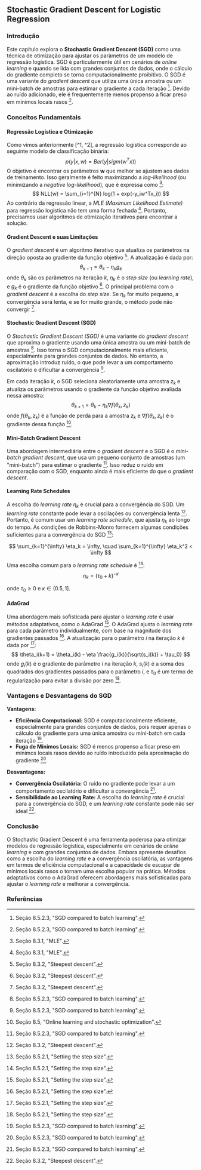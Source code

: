 ## Stochastic Gradient Descent for Logistic Regression

### Introdução
Este capítulo explora o **Stochastic Gradient Descent (SGD)** como uma técnica de otimização para ajustar os parâmetros de um modelo de regressão logística. SGD é particularmente útil em cenários de *online learning* e quando se lida com grandes conjuntos de dados, onde o cálculo do gradiente completo se torna computacionalmente proibitivo. O SGD é uma variante do *gradient descent* que utiliza uma única amostra ou um mini-batch de amostras para estimar o gradiente a cada iteração [^20]. Devido ao ruído adicionado, ele é frequentemente menos propenso a ficar preso em mínimos locais rasos [^20].

### Conceitos Fundamentais

#### Regressão Logística e Otimização
Como vimos anteriormente [^1, ^2], a regressão logística corresponde ao seguinte modelo de classificação binária:
$$ p(y|x, w) = Ber(y|sigm(w^Tx)) $$
O objetivo é encontrar os parâmetros **w** que melhor se ajustem aos dados de treinamento. Isso geralmente é feito maximizando a *log-likelihood* (ou minimizando a *negative log-likelihood*), que é expressa como [^2]:
$$ NLL(w) = \sum_{i=1}^{N} log(1 + exp(-y_iw^Tx_i)) $$
Ao contrário da regressão linear, a *MLE (Maximum Likelihood Estimate)* para regressão logística não tem uma forma fechada [^2]. Portanto, precisamos usar algoritmos de otimização iterativos para encontrar a solução.

#### Gradient Descent e suas Limitações
O *gradient descent* é um algoritmo iterativo que atualiza os parâmetros na direção oposta ao gradiente da função objetivo [^3]. A atualização é dada por:
$$ \theta_{k+1} = \theta_k - \eta_k g_k $$
onde $\theta_k$ são os parâmetros na iteração *k*, $\eta_k$ é o *step size* (ou *learning rate*), e $g_k$ é o gradiente da função objetivo [^3]. O principal problema com o *gradient descent* é a escolha do *step size*. Se $\eta_k$ for muito pequeno, a convergência será lenta, e se for muito grande, o método pode não convergir [^3].

#### Stochastic Gradient Descent (SGD)
O *Stochastic Gradient Descent (SGD)* é uma variante do *gradient descent* que aproxima o gradiente usando uma única amostra ou um mini-batch de amostras [^20]. Isso torna o SGD computacionalmente mais eficiente, especialmente para grandes conjuntos de dados. No entanto, a aproximação introduz ruído, o que pode levar a um comportamento oscilatório e dificultar a convergência [^20].

Em cada iteração *k*, o SGD seleciona aleatoriamente uma amostra $z_k$ e atualiza os parâmetros usando o gradiente da função objetivo avaliada nessa amostra:
$$ \theta_{k+1} = \theta_k - \eta_k \nabla f(\theta_k, z_k) $$
onde $f(\theta_k, z_k)$ é a função de perda para a amostra $z_k$ e $\nabla f(\theta_k, z_k)$ é o gradiente dessa função [^17].

#### Mini-Batch Gradient Descent
Uma abordagem intermediária entre o *gradient descent* e o SGD é o *mini-batch gradient descent*, que usa um pequeno conjunto de amostras (um "mini-batch") para estimar o gradiente [^20]. Isso reduz o ruído em comparação com o SGD, enquanto ainda é mais eficiente do que o *gradient descent*.

#### Learning Rate Schedules
A escolha do *learning rate* $\eta_k$ é crucial para a convergência do SGD. Um *learning rate* constante pode levar a oscilações ou convergência lenta [^3]. Portanto, é comum usar um *learning rate schedule*, que ajusta $\eta_k$ ao longo do tempo. As condições de Robbins-Monro fornecem algumas condições suficientes para a convergência do SGD [^19]:

$$ \sum_{k=1}^{\infty} \eta_k = \infty, \quad \sum_{k=1}^{\infty} \eta_k^2 < \infty $$

Uma escolha comum para o *learning rate schedule* é [^19]:
$$ \eta_k = (\tau_0 + k)^{-\kappa} $$

onde $\tau_0 \geq 0$ e $\kappa \in (0.5, 1]$.

#### AdaGrad
Uma abordagem mais sofisticada para ajustar o *learning rate* é usar métodos adaptativos, como o AdaGrad [^19]. O AdaGrad ajusta o *learning rate* para cada parâmetro individualmente, com base na magnitude dos gradientes passados [^19]. A atualização para o parâmetro *i* na iteração *k* é dada por [^19]:
$$ \theta_i(k+1) = \theta_i(k) - \eta \frac{g_i(k)}{\sqrt{s_i(k)} + \tau_0} $$
onde $g_i(k)$ é o gradiente do parâmetro *i* na iteração *k*, $s_i(k)$ é a soma dos quadrados dos gradientes passados para o parâmetro *i*, e $\tau_0$ é um termo de regularização para evitar a divisão por zero [^19].

### Vantagens e Desvantagens do SGD

**Vantagens:**
*   **Eficiência Computacional:** SGD é computacionalmente eficiente, especialmente para grandes conjuntos de dados, pois requer apenas o cálculo do gradiente para uma única amostra ou mini-batch em cada iteração [^20].
*   **Fuga de Mínimos Locais:** SGD é menos propenso a ficar preso em mínimos locais rasos devido ao ruído introduzido pela aproximação do gradiente [^20].

**Desvantagens:**
*   **Convergência Oscilatória:** O ruído no gradiente pode levar a um comportamento oscilatório e dificultar a convergência [^20].
*   **Sensibilidade ao Learning Rate:** A escolha do *learning rate* é crucial para a convergência do SGD, e um *learning rate* constante pode não ser ideal [^3].

### Conclusão
O Stochastic Gradient Descent é uma ferramenta poderosa para otimizar modelos de regressão logística, especialmente em cenários de *online learning* e com grandes conjuntos de dados. Embora apresente desafios como a escolha do *learning rate* e a convergência oscilatória, as vantagens em termos de eficiência computacional e a capacidade de escapar de mínimos locais rasos o tornam uma escolha popular na prática. Métodos adaptativos como o AdaGrad oferecem abordagens mais sofisticadas para ajustar o *learning rate* e melhorar a convergência.

### Referências
[^1]: Seção 8.1, "Logistic regression".
[^2]: Seção 8.3.1, "MLE".
[^3]: Seção 8.3.2, "Steepest descent".
[^17]: Seção 8.5, "Online learning and stochastic optimization".
[^19]: Seção 8.5.2.1, "Setting the step size".
[^20]: Seção 8.5.2.3, "SGD compared to batch learning".
<!-- END -->